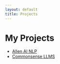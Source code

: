 ```yaml
---
layout: default
title: Projects
---
```


# My Projects

- [Allen AI NLP](_projects/allen-ai-nlp.md) <!-- Link to the project page -->
- [Commonsense LLMS](_projects/commonsense-llms.md) <!-- Link to the project page -->
